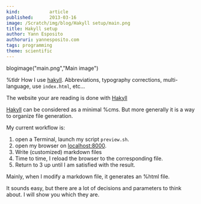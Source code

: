 ```yaml
---
kind:           article
published:      2013-03-16
image: /Scratch/img/blog/Hakyll setup/main.png
title: Hakyll setup
author: Yann Esposito
authoruri: yannesposito.com
tags: programming
theme: scientific
---
```

blogimage("main.png","Main image")

<div class="intro">

%tldr How I use [hakyll](http://jaspervdj.be/hakyll).
Abbreviations, typography corrections, multi-language,
use `index.html`, etc...


</div>

The website your are reading is done with [Hakyll][hakyll]

[hakyll]: http://jaspervdj.be/hakyll

[Hakyll][hakyll] can be considered as a minimal %cms.
But more generally it is a way to organize file generation.

My current workflow is:

1. open a Terminal, launch my script `preview.sh`.
2. open my browser on [localhost:8000](http://localhost:8000).
3. Write (customized) markdown files
4. Time to time, I reload the browser to the corresponding file.
5. Return to 3 up until I am satisfied with the result.

Mainly, when I modify a markdown file, it generates an %html file.

It sounds easy, but there are a lot of decisions and parameters to think about.
I will show you which they are.
